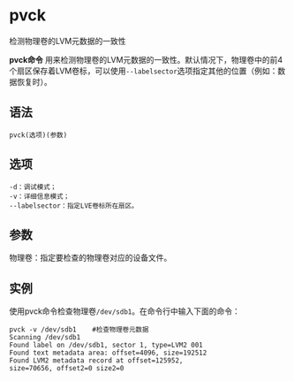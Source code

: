 # pvck

检测物理卷的LVM元数据的一致性


**pvck命令** 用来检测物理卷的LVM元数据的一致性。默认情况下，物理卷中的前4个扇区保存着LVM卷标，可以使用`--labelsector`选项指定其他的位置（例如：数据恢复时）。

##  语法

```
pvck(选项)(参数)
```

##  选项

```
-d：调试模式；
-v：详细信息模式；
--labelsector：指定LVE卷标所在扇区。
```

##  参数

物理卷：指定要检查的物理卷对应的设备文件。

##  实例

使用pvck命令检查物理卷`/dev/sdb1`。在命令行中输入下面的命令：

```
pvck -v /dev/sdb1    #检查物理卷元数据
Scanning /dev/sdb1  
Found label on /dev/sdb1, sector 1, type=LVM2 001  
Found text metadata area: offset=4096, size=192512 
Found LVM2 metadata record at offset=125952,  
size=70656, offset2=0 size2=0
```


